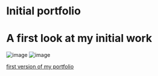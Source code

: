 # Initial portfolio

# A first look at my initial work #

![image](https://user-images.githubusercontent.com/97713255/156902241-11eb6bfc-920c-4b21-b47e-713a6c2f8a55.png)
![image](https://user-images.githubusercontent.com/97713255/168511035-c74ab95a-2f6a-4c2c-bd78-b4318ca12e36.png)


[first version of my portfolio](https://oscarhernandez2022.github.io/Portfolio/)
